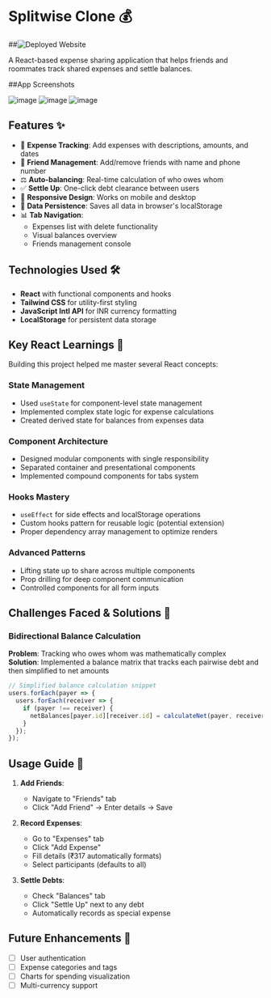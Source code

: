 # Splitwise Clone 💰

##![Deployed Website](https://splitwise-6sxlvzs7x-arnavs-projects-83a078ef.vercel.app)

A React-based expense sharing application that helps friends and roommates track shared expenses and settle balances.


##App Screenshots

![image](https://github.com/user-attachments/assets/61e61177-43e5-4ed0-8c71-fb337cab9ffa)
![image](https://github.com/user-attachments/assets/233ad954-57dd-4b9b-836c-68ef5be2d901)
![image](https://github.com/user-attachments/assets/ce813365-f232-4991-8db5-4b32a62d84df)

## Features ✨

- 💸 **Expense Tracking**: Add expenses with descriptions, amounts, and dates
- 👥 **Friend Management**: Add/remove friends with name and phone number
- ⚖️ **Auto-balancing**: Real-time calculation of who owes whom
- ✅ **Settle Up**: One-click debt clearance between users
- 📱 **Responsive Design**: Works on mobile and desktop
- 💾 **Data Persistence**: Saves all data in browser's localStorage
- 📊 **Tab Navigation**: 
  - Expenses list with delete functionality
  - Visual balances overview
  - Friends management console

## Technologies Used 🛠️

- **React** with functional components and hooks
- **Tailwind CSS** for utility-first styling
- **JavaScript Intl API** for INR currency formatting
- **LocalStorage** for persistent data storage

## Key React Learnings 🧠

Building this project helped me master several React concepts:

### State Management
- Used `useState` for component-level state management
- Implemented complex state logic for expense calculations
- Created derived state for balances from expenses data

### Component Architecture
- Designed modular components with single responsibility
- Separated container and presentational components
- Implemented compound components for tabs system

### Hooks Mastery
- `useEffect` for side effects and localStorage operations
- Custom hooks pattern for reusable logic (potential extension)
- Proper dependency array management to optimize renders

### Advanced Patterns
- Lifting state up to share across multiple components
- Prop drilling for deep component communication
- Controlled components for all form inputs

## Challenges Faced & Solutions 🚧

### Bidirectional Balance Calculation
**Problem**: Tracking who owes whom was mathematically complex  
**Solution**: Implemented a balance matrix that tracks each pairwise debt and then simplified to net amounts

```javascript
// Simplified balance calculation snippet
users.forEach(payer => {
  users.forEach(receiver => {
    if (payer !== receiver) {
      netBalances[payer.id][receiver.id] = calculateNet(payer, receiver);
    }
  });
});
```

## Usage Guide 📖

1. **Add Friends**:
   - Navigate to "Friends" tab
   - Click "Add Friend" → Enter details → Save

2. **Record Expenses**:
   - Go to "Expenses" tab
   - Click "Add Expense"
   - Fill details (₹317 automatically formats)
   - Select participants (defaults to all)

3. **Settle Debts**:
   - Check "Balances" tab
   - Click "Settle Up" next to any debt
   - Automatically records as special expense


## Future Enhancements 🔮

- [ ] User authentication
- [ ] Expense categories and tags
- [ ] Charts for spending visualization
- [ ] Multi-currency support
